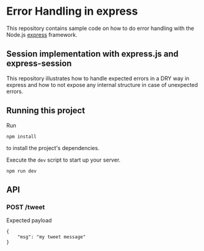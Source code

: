 # Error Handling in express

This repository contains sample code on how to do error handling with the Node.js [express](https://expressjs.com/) framework.

## Session implementation with express.js and express-session

This repository illustrates how to handle expected errors in a DRY way in express and how to not expose any internal structure in case of unexpected errors.

## Running this project

Run

```
npm install
```

to install the project's dependencies.

Execute the `dev` script to start up your server.

```
npm run dev
```

## API

### POST /tweet

Expected payload

```
{
    "msg": "my tweet message"
}
```

